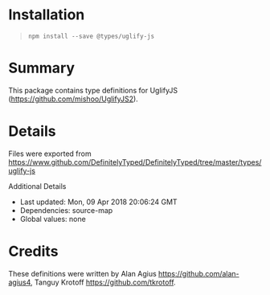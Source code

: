 # Installation
> `npm install --save @types/uglify-js`

# Summary
This package contains type definitions for UglifyJS (https://github.com/mishoo/UglifyJS2).

# Details
Files were exported from https://www.github.com/DefinitelyTyped/DefinitelyTyped/tree/master/types/uglify-js

Additional Details
 * Last updated: Mon, 09 Apr 2018 20:06:24 GMT
 * Dependencies: source-map
 * Global values: none

# Credits
These definitions were written by Alan Agius <https://github.com/alan-agius4>, Tanguy Krotoff <https://github.com/tkrotoff>.
